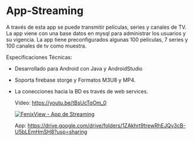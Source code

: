 # App-Streaming
A través de esta app se puede transmitir películas, series y canales de TV. 
La app viene con una base datos en mysql para administrar los usuarios y su vigencia. 
La app tiene preconfigurados algunas 100 películas, 7 series y 100 canales de tv como muestra.

Especificaciones Técnicas:
- Desarrollado para Android con Java y AndroidStudio
- Soporta firebase storge y Formatos M3U8 y MP4.
- La conecciones hacia la BD es través de web services.

  Video: https://youtu.be/tBsUcTqOm_0

  [![FenixView - App de Streaming](https://img.youtube.com/vi/dQw4w9WgXcQ/0.jpg)]([https://www.youtube.com/watch?v=dQw4w9WgXcQ](https://www.youtube.com/watch?v=tBsUcTqOm_0))
  
  App: https://drive.google.com/drive/folders/1ZAkhrt9trewRhEJQy3cB-U5bLEmHmSH8?usp=sharing


